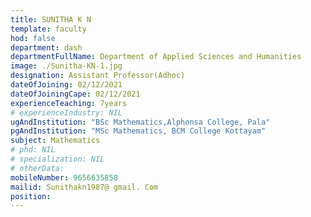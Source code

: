 ```yaml
---
title: SUNITHA K N
template: faculty
hod: false
department: dash
departmentFullName: Department of Applied Sciences and Humanities
image: ./Sunitha-KN-1.jpg
designation: Assistant Professor(Adhoc)
dateOfJoining: 02/12/2021
dateOfJoiningCape: 02/12/2021
experienceTeaching: 7years
# experienceIndustry: NIL
ugAndInstitution: "BSc Mathematics,Alphonsa College, Pala"
pgAndInstitution: "MSc Mathematics, BCM College Kottayam"
subject: Mathematics
# phd: NIL
# specialization: NIL
# otherData: 
mobileNumber: 9656635858
mailid: Sunithakn1987@ gmail. Com
position:
---
```

